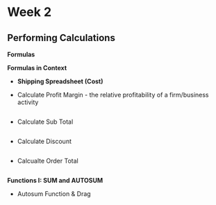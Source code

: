 # Week 2
## Performing Calculations

**Formulas**

**Formulas in Context**

* **Shipping Spreadsheet (Cost)**

* Calculate Profit Margin - the relative profitability of a firm/business activity

![]()

* Calculate Sub Total

![]()

* Calculate Discount

![]()

* Calcualte Order Total

![]()

**Functions I: SUM and AUTOSUM**
* Autosum Function & Drag

![]()





